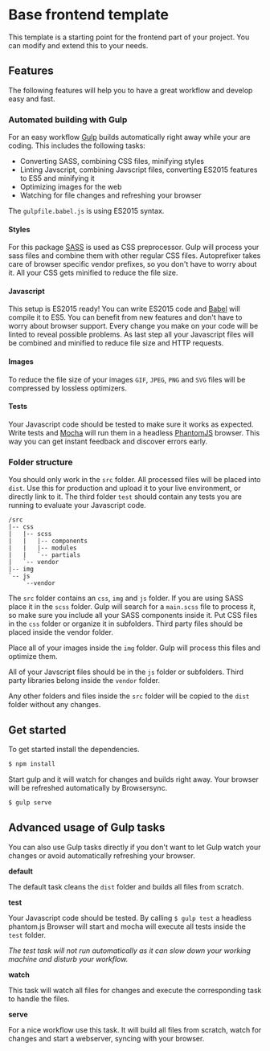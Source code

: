 # Base frontend template

This template is a starting point for the frontend part of your project. You can modify and extend this to your needs.

## Features

The following features will help you to have a great workflow and develop easy and fast.

### Automated building with Gulp

For an easy workflow [Gulp](http://gulpjs.com/) builds automatically right away while your are coding. This includes the following tasks:

- Converting SASS, combining CSS files, minifying styles
- Linting Javscript, combining Javscript files, converting ES2015 features to ES5 and minifying it
- Optimizing images for the web
- Watching for file changes and refreshing your browser

The `gulpfile.babel.js` is using ES2015 syntax.

#### Styles

For this package [SASS](http://sass-lang.com/) is used as CSS preprocessor. Gulp will process your sass files and combine them with other regular CSS files. Autoprefixer takes care of browser specific vendor prefixes, so you don't have to worry about it. All your CSS gets minified to reduce the file size.

#### Javascript

This setup is ES2015 ready! You can write ES2015 code and [Babel](http://babeljs.io/) will compile it to ES5. You can benefit from new features and don't have to worry about browser support. Every change you make on your code will be linted to reveal possible problems. As last step all your Javascript files will be combined and minified to reduce file size and HTTP requests.

#### Images

To reduce the file size of your images `GIF`, `JPEG`, `PNG` and `SVG` files will be compressed by lossless optimizers.

#### Tests

Your Javascript code should be tested to make sure it works as expected. Write tests and [Mocha](https://mochajs.org/) will run them in a headless [PhantomJS](http://phantomjs.org/) browser. This way you can get instant feedback and discover errors early.

### Folder structure

You should only work in the `src` folder. All processed files will be placed into `dist`. Use this for production and upload it to your live environment, or directly link to it. The third folder `test` should contain any tests you are running to evaluate your Javascript code.

```
/src
|-- css
|   |-- scss
|   |   |-- components
|   |   |-- modules
|   |   `-- partials
|   `-- vendor
|-- img
`-- js
    `--vendor
```

The `src` folder contains an `css`, `img` and `js` folder. If you are using SASS place it in the `scss` folder. Gulp will search for a `main.scss` file to process it, so make sure you include all your SASS components inside it. Put CSS files in the `css` folder or organize it in subfolders. Third party files should be placed inside the vendor folder.

Place all of your images inside the `img` folder. Gulp will process this files and optimize them.

All of your Javscript files should be in the `js` folder or subfolders. Third party libraries belong inside the `vendor` folder.

Any other folders and files inside the `src` folder will be copied to the `dist` folder without any changes.

## Get started

To get started install the dependencies.

```BASH
$ npm install
```

Start gulp and it will watch for changes and builds right away. Your browser will be refreshed automatically by Browsersync.

```BASH
$ gulp serve
```

## Advanced usage of Gulp tasks

You can also use Gulp tasks directly if you don't want to let Gulp watch your changes or avoid automatically refreshing your browser.

**default**

The default task cleans the  `dist` folder and builds all files from scratch.

**test**

Your Javascript code should be tested. By calling `$ gulp test` a headless phantom.js Browser will start and mocha will execute all tests inside the `test` folder.

*The test task will not run automatically as it can slow down your working machine and disturb your workflow.*

**watch**

This task will watch all files for changes and execute the corresponding task to handle the files.

**serve**

For a nice workflow use this task. It will build all files from scratch, watch for changes and start a webserver, syncing with your browser.
